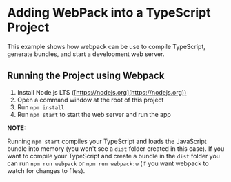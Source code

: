# Adding WebPack into a TypeScript Project

This example shows how webpack can be use to compile TypeScript, generate bundles, and start a development web server.

## Running the Project using Webpack

1. Install Node.js LTS ([https://nodejs.org](https://nodejs.org))
1. Open a command window at the root of this project
1. Run `npm install`
1. Run `npm start` to start the web server and run the app

**NOTE:**

Running `npm start` compiles your TypeScript and loads the JavaScript bundle into memory (you won't see a `dist` folder created in this case). 
If you want to compile your TypeScript and create a bundle in the `dist` folder you can run `npm run webpack` or 
`npm run webpack:w` (if you want webpack to watch for changes to files). 

